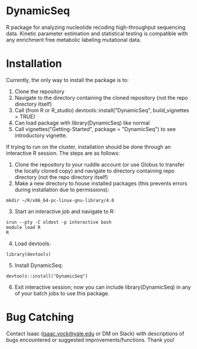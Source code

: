 # DynamicSeq
R package for analyzing nucleotide recoding high-throughput sequencing data. 
Kinetic parameter estimation and statistical testing is compatible with any enrichment free metabolic labeling mutational data.
# Installation
Currently, the only way to install the package is to:
  1. Clone the repository
  2. Navigate to the directory containing the cloned repository (not the repo directory itself)
  3. Call (from R or R_studio) devtools::install("DynamicSeq", build_vignettes = TRUE) 
  4. Can load package with library(DynamicSeq) like normal
  5. Call vignettes("Getting-Started", package = "DynamicSeq") to see introductory vignette.
  
If trying to run on the cluster, installation should be done through an interactive R session. The steps are as follows:
  1. Clone the repository to your ruddle account (or use Globus to transfer the locally cloned copy) and navigate to directory containing repo directory (not the repo directory      itself)
  2. Make a new directory to house installed packages (this prevents errors during installation due to permissions):
    
    
    mkdir ~/R/x86_64-pc-linux-gnu-library/4.0
    
    
  3. Start an interactive job and navigate to R:
    
    
    srun --pty -C oldest -p interactive bash
    module load R
    R
    
    
  4. Load devtools:
    
    
    library(devtools)
    
    
  5. Install DynamicSeq:
    
    
    devtools::install("DynamicSeq")
    
    
  6. Exit interactive session; now you can include library(DynamicSeq) in any of your batch jobs to use this package.
# Bug Catching
Contact Isaac (isaac.vock@yale.edu or DM on Slack) with descriptions of bugs encountered or suggested improvements/functions. Thank you!


